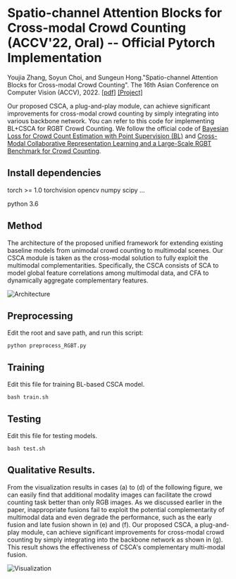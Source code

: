 # Spatio-channel Attention Blocks for Cross-modal Crowd Counting (ACCV'22, Oral) -- Official Pytorch Implementation
Youjia Zhang, Soyun Choi, and Sungeun Hong."Spatio-channel Attention Blocks for Cross-modal Crowd Counting". The 16th Asian Conference on Computer Vision (ACCV), 2022. [[pdf]](https://arxiv.org/pdf/2210.10392.pdf)  [[Project]](https://sites.google.com/view/vcl-lab/publications/international-conference/csca_accv22)

Our proposed CSCA, a plug-and-play module, can achieve significant improvements for cross-modal crowd counting by simply integrating into various backbone network. You can refer to this code for implementing BL+CSCA for RGBT Crowd Counting. We follow the official code of [Bayesian Loss for Crowd Count Estimation with Point Supervision (BL)](https://github.com/ZhihengCV/Bayesian-Crowd-Counting) and [Cross-Modal Collaborative Representation Learning and a Large-Scale RGBT Benchmark for Crowd Counting](https://github.com/chen-judge/RGBTCrowdCounting).

## Install dependencies
torch >= 1.0
torchvision
opencv
numpy
scipy
...

python 3.6

## Method
The architecture of the proposed unified framework for extending existing baseline models from unimodal crowd counting to multimodal scenes. Our CSCA module is taken as the cross-modal solution to fully exploit the multimodal complementarities. Specifically, the CSCA consists of SCA to model global feature correlations among multimodal data, and CFA to dynamically aggregate complementary features.

![Architecture](https://github.com/zhangyj66/ACCV-2022-Spatio-channel-Attention-Blocks-for-Cross-modal-Crowd-Counting/blob/main/image/Architecture.jpg)

## Preprocessing

Edit the root and save path, and run this script:
```
python preprocess_RGBT.py
```


## Training
Edit this file for training BL-based CSCA model.
```
bash train.sh
```

## Testing
Edit this file for testing models.
```
bash test.sh
```

## Qualitative Results.
From the visualization results in cases (a) to (d) of the following figure, we can easily find that additional modality images can facilitate the crowd counting task better than only RGB images.  As we discussed earlier in the paper, inappropriate fusions fail to exploit the potential complementarity of multimodal data and even degrade the performance, such as the early fusion and late fusion shown in (e) and (f). Our proposed CSCA, a plug-and-play module, can achieve significant improvements for cross-modal crowd counting by simply integrating into the backbone network as shown in (g). This result shows the effectiveness of CSCA's complementary multi-modal fusion.

![Visualization](https://github.com/zhangyj66/ACCV-2022-Spatio-channel-Attention-Blocks-for-Cross-modal-Crowd-Counting/blob/main/image/Visualization.jpg)
